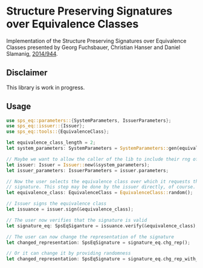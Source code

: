# Structure Preserving Signatures over Equivalence Classes
Implementation of the Structure Preserving Signatures over Equivalence Classes presented by 
Georg Fuchsbauer, Christian Hanser and Daniel Slamanig, [2014/944](https://eprint.iacr.org/2014/944.pdf).

## Disclaimer
This library is work in progress.

## Usage
```rust
use sps_eq::parameters::{SystemParameters, IssuerParameters};
use sps_eq::issuer::{Issuer};
use sps_eq::tools::{EquivalenceClass};

let equivalence_class_length = 2;
let system_parameters: SystemParameters = SystemParameters::gen(equivalence_class_length);

// Maybe we want to allow the caller of the lib to include their rng of preference.
let issuer: Issuer = Issuer::new(&system_parameters);
let issuer_parameters: IssuerParameters = issuer.parameters; 

// Now the user selects the equivalence class over which it requests the 
// signature. This step may be done by the issuer directly, of course. 
let equivalence_class: EquivalenceClass = EquivalenceClass::random();

// Issuer signs the equivalence class
let issuance = issuer.sign(&equivalence_class);

// The user now verifies that the signature is valid
let signature_eq: SpsEqSiganture = issuance.verify(&equivalence_class);

// The user can now change the representation of the signature
let changed_representation: SpsEqSignature = signature_eq.chg_rep();

// Or it can change it by providing randomness
let changed_representation: SpsEqSignature = signature_eq.chg_rep_with_rng(&mut rng_of_choice);
```
